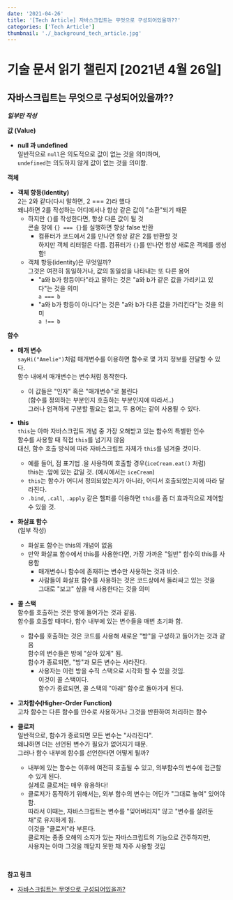 ```yaml
---
date: '2021-04-26'
title: '[Tech Article] 자바스크립트는 무엇으로 구성되어있을까??'
categories: ['Tech Article']
thumbnail: './_background_tech_article.jpg'
---
```


# 기술 문서 읽기 챌린지 [2021년 4월 26일]

## **자바스크립트는 무엇으로 구성되어있을까??**

**_일부만 작성_**

**값 (Value)**

-   **null 과 undefined**  
    일반적으로 `null`은 의도적으로 값이 없는 것을 의미하며,  
    `undefined`는 의도하지 않게 값이 없는 것을 의미함.

**객체**

-   **객체 항등(Identity)**  
    2는 2와 같다(다시 말하면, 2 === 2)라 했다  
    왜냐하면 2를 작성하는 어디에서나 항상 같은 값이 "소환"되기 때문
    -   하지만 `{}`를 작성한다면, 항상 다른 값이 될 것  
         콘솔 창에 `{} === {}`를 실행하면 항상 false 반환
        -   컴퓨터가 코드에서 2를 만나면 항상 같은 2를 반환할 것  
             하지만 객체 리터럴은 다름. 컴퓨터가 `{}`를 만나면 항상 새로운 객체를 생성함!
    -   객체 항등(identity)은 무엇일까?  
         그것은 여전히 동일하거나, 값의 동일성을 나타내는 또 다른 용어
        -   "a와 b가 항등이다"라고 말하는 것은 "a와 b가 같은 값을 가리키고 있다"는 것을 의미  
             `a === b`
        -   "a와 b가 항등이 아니다"는 것은 "a와 b가 다른 값을 가리킨다"는 것을 의미  
             `a !== b`

**함수**

-   **매개 변수**  
    `sayHi("Amelie")`처럼 매개변수를 이용하면 함수로 몇 가지 정보를 전달할 수 있다.  
     함수 내에서 매개변수는 변수처럼 동작한다.

    -   이 값들은 "인자" 혹은 "매개변수"로 불린다  
        (함수를 정의하는 부분인지 호출하는 부분인지에 따라서..)  
        그러나 엄격하게 구분할 필요는 없고, 두 용어는 같이 사용될 수 있다.

-   **this**  
    `this`는 아마 자바스크립트 개념 중 가장 오해받고 있는 함수의 특별한 인수  
     함수를 사용할 때 직접 `this`를 넘기지 않음  
     대신, 함수 호출 방식에 따라 자바스크립트 자체가 `this`를 넘겨줄 것이다.

    -   예를 들어, 점 표기법 .을 사용하여 호출할 경우(`iceCream.eat()` 처럼)  
         this는 .앞에 있는 값일 것. (예시에서는 `iceCream`)
    -   `this`는 함수가 어디서 정의되었는지가 아니라, 어디서 호출되었는지에 따라 달라진다.
    -   `.bind`, `.call`, `.apply` 같은 헬퍼를 이용하면 `this`를 좀 더 효과적으로 제어할 수 있을 것.

-   **화살표 함수**  
     (일부 작성)

    -   화살표 함수는 this의 개념이 없음
    -   만약 화살표 함수에서 this를 사용한다면, 가장 가까운 "일반" 함수의 this를 사용함
        -   매개변수나 함수에 존재하는 변수만 사용하는 것과 비슷.
        -   사람들이 화살표 함수를 사용하는 것은 코드상에서 둘러싸고 있는 것을  
             그대로 "보고" 싶을 때 사용한다는 것을 의미

-   **콜 스택**  
    함수를 호출하는 것은 방에 들어가는 것과 같음.  
     함수를 호출할 때마다, 함수 내부에 있는 변수들을 매번 초기화 함.

    -   함수를 호출하는 것은 코드를 사용해 새로운 "방"을 구성하고 들어가는 것과 같음  
         함수의 변수들은 방에 "살아 있게" 됨.  
         함수가 종료되면, "방"과 모든 변수는 사라진다.
        -   사용자는 이런 방을 수직 스택으로 시각화 할 수 있을 것임.  
             이것이 콜 스택이다.  
             함수가 종료되면, 콜 스택의 "아래" 함수로 돌아가게 된다.

-   **고차함수(Higher-Order Function)**  
    고차 함수는 다른 함수를 인수로 사용하거나 그것을 반환하여 처리하는 함수

-   **클로저**  
     일반적으로, 함수가 종료되면 모든 변수는 "사라진다".  
     왜냐하면 더는 선언된 변수가 필요가 없어지기 때문.  
     그러나 함수 내부에 함수를 선언한다면 어떻게 될까?
    -   내부에 있는 함수는 이후에 여전히 호출될 수 있고, 외부함수의 변수에 접근할 수 있게 된다.  
         실제로 클로저는 매우 유용하다!
    -   클로저가 동작하기 위해서는, 외부 함수의 변수는 어딘가 "그대로 놓여" 있어야 함.  
         따라서 이때는, 자바스크립트는 변수를 "잊어버리지" 않고 "변수를 살려둔 채"로 유지하게 됨.  
         이것을 "클로저"라 부른다.  
         클로저는 종종 오해의 소지가 있는 자바스크립트의 기능으로 간주하지만,  
         사용자는 아마 그것을 깨닫지 못한 채 자주 사용할 것임

<br/>

**참고 링크**

-   [자바스크립트는 무엇으로 구성되어있을까?](https://ui.toast.com/weekly-pick/ko_20200219)
